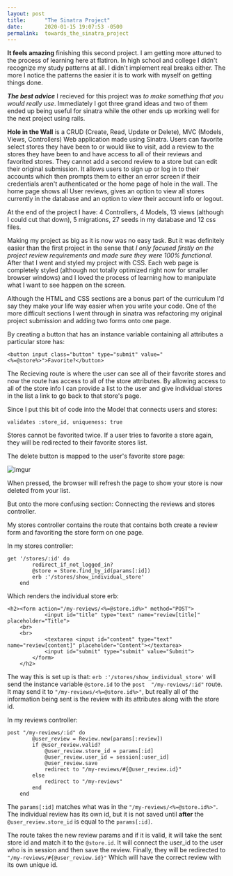 ```yaml
---
layout: post
title:      "The Sinatra Project"
date:       2020-01-15 19:07:53 -0500
permalink:  towards_the_sinatra_project
---
```



**It feels amazing** finishing this second project. I am getting more attuned to the process of learning here at flatiron. In high school and college I didn't recognize my study patterns at all. I didn't implement real breaks either. The more I notice the patterns the easier it is to work with myself on getting things done. 

***The best advice*** I recieved for this project was *to make something that you would really use*. Immediately I got three grand ideas and two of them ended up being useful for sinatra while the other ends up working well for the next project using rails.

**Hole in the Wall** is a CRUD (Create, Read, Update or Delete), MVC (Models, Views, Controllers) Web application made using Sinatra. Users can favorite select stores they have been to or would like to visit, add a review to the stores they have been to and have access to all of their reviews and favorited stores. They cannot add a second review to a store but can edit their original submission. It allows users to sign up or log in to their accounts which then prompts them to either an error screen if their credentials aren't authenticated or the home page of hole in the wall. The home page shows all User reviews, gives an option to view all stores currently in the database and an option to view their account info or logout. 

At the end of the project I have: 4 Controllers, 4 Models, 13 views (although I could cut that down), 5 migrations, 27 seeds in my database and 12 css files.

Making my project as big as it is now was no easy task.  But it was definitely easier than the first project in the sense that *I only focused  firstly on the project review requirements and made sure they were 100% functional*. After that I went and styled my project with CSS. Each web page is completely styled (although not totally optimized right now for smaller browser windows) and I loved the process of learning how to manipulate what I want to see happen on the screen. 

Although the HTML and CSS sections are a bonus part of the curriculum I'd say they make your life way easier when you write your code. One of the more difficult sections I went through in sinatra was refactoring my original project submission and adding two forms onto one page.

By creating a button that has an instance variable containing all attributes a particular store has: 
```
<button input class="button" type="submit" value="<%=@store%>">Favorite?</button>
```

The Recieving route is where the user can see all of their favorite stores and now the route has access to all of the store attributes. By allowing access to all of the store info I can provide a list to the user and give individual stores in the list a link to go back to that store's page.

Since I put this bit of code into the Model that connects users and stores:
```
validates :store_id, uniqueness: true
```

Stores cannot be favorited twice. If a user tries to favorite a store again, they will be redirected to their favorite stores list.

The delete button is mapped to the user's favorite store page:

![imgur](https://i.imgur.com/wQRGR2K.png)

When pressed, the browser will refresh the page to show your store is now deleted from your list.

But onto the more confusing section: Connecting the reviews and stores controller.

My stores controller contains the route that contains both create a review form and favoriting the store form on one page.

In my stores controller: 

```
get '/stores/:id' do
        redirect_if_not_logged_in?
        @store = Store.find_by_id(params[:id])
        erb :'/stores/show_individual_store'
    end
```

Which renders the individual store erb:

```
<h2><form action="/my-reviews/<%=@store.id%>" method="POST">
            <input id="title" type="text" name="review[title]" placeholder="Title">
    <br>
    <br>
            <textarea <input id="content" type="text" name="review[content]" placeholder="Content"></textarea>
            <input id="submit" type="submit" value="Submit">
        </form>
    </h2>

```

The way this is set up is that: `erb :'/stores/show_individual_store'` will send the instance variable `@store.id` to the `post  "/my-reviews/:id"` route. It may send it to `"/my-reviews/<%=@store.id%>"`,  but really all of the information being sent is the review with its attributes along with the store id.

In my reviews controller:

```
post "/my-reviews/:id" do
        @user_review = Review.new(params[:review])
        if @user_review.valid?
            @user_review.store_id = params[:id]
            @user_review.user_id = session[:user_id]
            @user_review.save
            redirect to "/my-reviews/#{@user_review.id}" 
        else
            redirect to "/my-reviews"
        end
    end
```


The `params[:id]` matches what was in the  `"/my-reviews/<%=@store.id%>"`. The individual review has its own id, but it is not saved until **after** the `@user_review.store_id` is equal to the `params[:id]`.

The route takes the new review params and if it is valid, it will take the sent store id and match it to the `@store.id`. It will connect the user_id to the user who is in session and then save the review. Finally, they will be redirected to `"/my-reviews/#{@user_review.id}"` Which will have the correct review with its own unique id.
